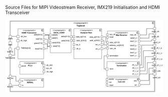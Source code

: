 Source Files for MIPI Videostream Receiver, IMX219 Initialisation and HDMI Transceiver

![Stereo Ninja Logo FPGA](Toplevel.png)
